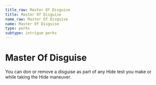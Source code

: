 ```yaml
---
title_raw: Master Of Disguise
title: Master Of Disguise
name_raw: Master Of Disguise
name: Master Of Disguise
type: perks
subtype: intrigue perks
---
```


# Master Of Disguise

You can don or remove a disguise as part of any Hide test you make or while taking the Hide maneuver.
